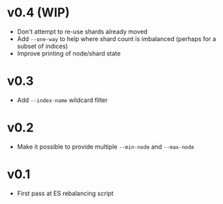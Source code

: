 # v0.4 (WIP)

+ Don't attempt to re-use shards already moved
+ Add `--one-way` to help where shard count is imbalanced (perhaps for a subset of indices)
+ Improve printing of node/shard state

# v0.3

+ Add `--index-name` wildcard filter

# v0.2

+ Make it possible to provide multiple `--min-node` and `--max-node`

# v0.1

+ First pass at ES rebalancing script
